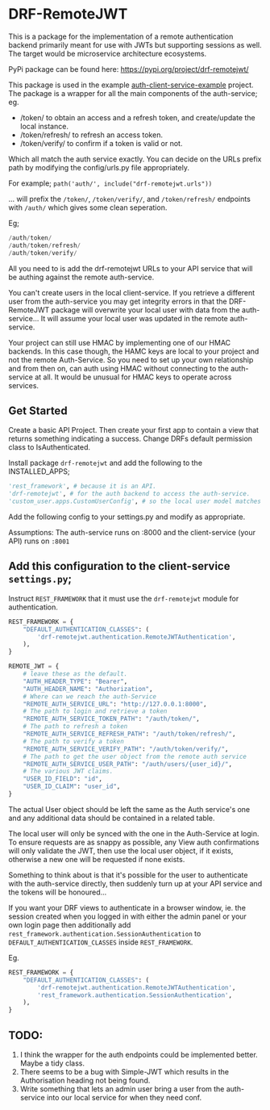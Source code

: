 # DRF-RemoteJWT

This is a package for the implementation of a remote authentication backend 
primarily meant for use with JWTs but supporting sessions as well. 
The target would be microservice architecture ecosystems.

PyPi package can be found here: https://pypi.org/project/drf-remotejwt/

This package is used in the example 
[auth-client-service-example](https://github.com/garrethcain/auth-client-service-example)
project. 
The package is a wrapper for all the main components of the auth-service; eg.

* /token/ to obtain an access and a refresh token, 
    and create/update the local instance.
* /token/refresh/ to refresh an access token.
* /token/verify/ to confirm if a token is valid or not.

Which all match the auth service exactly. You can decide on the URLs prefix path
by modifying the config/urls.py file appropriately. 

For example;
`path('auth/', include("drf-remotejwt.urls"))` 

... will prefix the `/token/`, `/token/verify/`, and `/token/refresh/` endpoints 
with `/auth/` which gives some clean seperation.

Eg;
```PYTHON
/auth/token/
/auth/token/refresh/
/auth/token/verify/
```

All you need to is add the drf-remotejwt URLs to your API service that will be 
authing against the remote auth-service.

You can't create users in the local client-service. If you retrieve a different
user from the auth-service you may get integrity errors in that the DRF-RemoteJWT 
package will overwrite your local user with data from the auth-service... 
It will assume your local user was updated in the remote auth-service.

Your project can still use HMAC by implementing one of our HMAC backends. In this
case though, the HAMC keys are local to your project and not the remote 
Auth-Service. So you need to set up your own relationship and from then on, can 
auth using HMAC without connecting to the auth-service at all.
It would be unusual for HMAC keys to operate across services.


## Get Started

Create a basic API Project. 
Then create your first app to contain a view that returns something indicating a
success.
Change DRFs default permission class to IsAuthenticated.

Install package `drf-remotejwt` and add the following to the 
INSTALLED_APPS;

```PYTHON
'rest_framework', # because it is an API.
'drf-remotejwt', # for the auth backend to access the auth-service.
'custom_user.apps.CustomUserConfig', # so the local user model matches the auth
```

Add the following config to your settings.py and modify as appropriate.

Assumptions: The auth-service runs on :8000 and the client-service (your API) 
runs on `:8001`


## Add this configuration to the client-service `settings.py`;

Instruct `REST_FRAMEWORK` that it must use the `drf-remotejwt` module for
authentication.

```PYTHON
REST_FRAMEWORK = {
    "DEFAULT_AUTHENTICATION_CLASSES": (
        'drf-remotejwt.authentication.RemoteJWTAuthentication',
    ),
}
```

```PYTHON
REMOTE_JWT = {
    # leave these as the default.
    "AUTH_HEADER_TYPE": "Bearer",
    "AUTH_HEADER_NAME": "Authorization",
    # Where can we reach the auth-Service
    "REMOTE_AUTH_SERVICE_URL": "http://127.0.0.1:8000",
    # The path to login and retrieve a token
    "REMOTE_AUTH_SERVICE_TOKEN_PATH": "/auth/token/",
    # The path to refresh a token
    "REMOTE_AUTH_SERVICE_REFRESH_PATH": "/auth/token/refresh/",
    # The path to verify a token
    "REMOTE_AUTH_SERVICE_VERIFY_PATH": "/auth/token/verify/",
    # The path to get the user object from the remote auth service
    "REMOTE_AUTH_SERVICE_USER_PATH": "/auth/users/{user_id}/",
    # The various JWT claims.
    "USER_ID_FIELD": "id",
    "USER_ID_CLAIM": "user_id",
}
```

The actual User object should be left the same as the Auth service's one and any
additional data should be contained in a related table.

The local user will only be synced with the one in the Auth-Service at login. To
ensure requests are as snappy as possible, any View auth confirmations will only
validate the JWT, then use the local user object, if it exists, otherwise a new
one will be requested if none exists.

Something to think about is that it's possible for the user to authenticate with
the auth-service directly, then suddenly turn up at your API service and the
tokens will be honoured...


If you want your DRF views to authenticate in a browser window, ie. the session
created when you logged in with either the admin panel or your own login page
then additionally add `rest_framework.authentication.SessionAuthentication` to
`DEFAULT_AUTHENTICATION_CLASSES` inside `REST_FRAMEWORK`.

Eg.
```PYTHON
REST_FRAMEWORK = {
    "DEFAULT_AUTHENTICATION_CLASSES": (
        'drf-remotejwt.authentication.RemoteJWTAuthentication',
        'rest_framework.authentication.SessionAuthentication',
    ),
}
```

## TODO:
1. I think the wrapper for the auth endpoints could be implemented better. Maybe a tidy class.
2. There seems to be a bug with Simple-JWT which results in the Authorisation heading not being found.
3. Write something that lets an admin user bring a user from the auth-service into our local service for when they need conf.
